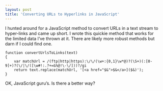 ```yaml
---
layout: post  
title: 'Converting URLs to Hyperlinks in JavaScript'
---
```

I hunted around for a JavaScript method to convert URLs in a text stream to hyper-links and came up short. I wrote this quickie method that works for the limited data I’ve thrown at it. There are likely more robust methods but darn if I could find one.
    
    function convertUrlsToLinks(text)
    {
        var matchUrl = /(ftp|http|https):\/\/(\w+:{0,1}\w*@)?(\S+)(:[0-9]+)?(\/|\/([\w#!:.?+=&%@!\-\/]))?/gi
        return text.replace(matchUrl, '[<a href="$&">$&</a>]($&)');
    }

OK, JavaScript guru’s. Is there a better way?
